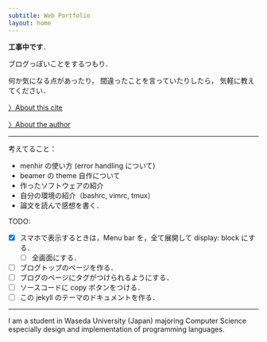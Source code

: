 ```yaml
---
subtitle: Web Portfolio
layout: home
---
```


**工事中です**．

ブログっぽいことをするつもり．

何か気になる点があったり，
間違ったことを言っていたりしたら，
気軽に教えてください．

[〉About this cite](about)

[〉About the author](about_author)

---

考えてること：

- menhir の使い方 (error handling について)
- beamer の theme 自作について
- 作ったソフトウェアの紹介
- 自分の環境の紹介（bashrc, vimrc, tmux）
- 論文を読んで感想を書く．

TODO:

- [x] スマホで表示するときは，Menu bar を，全て展開して display: block にする．
  - [ ] 全画面にする．
- [ ] ブログトップのページを作る．
- [ ] ブログのページにタグがつけられるようにする．
- [ ] ソースコードに copy ボタンをつける．
- [ ] この jekyll のテーマのドキュメントを作る．

---

I am a student in Waseda University (Japan) majoring Computer Science
especially design and implementation of programming languages.
